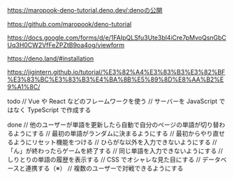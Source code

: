 https://maropook-deno-tutorial.deno.dev/:denoの公開

https://github.com/maropook/deno-tutorial

https://docs.google.com/forms/d/e/1FAIpQLSfu3Ute3bl4iCre7pMvoQsnGbCUq3H0CW2VfFeZPZtB9oa4og/viewform

https://deno.land/#installation

https://jigintern.github.io/tutorial/%E3%82%A4%E3%83%B3%E3%82%BF%E3%83%BC%E3%83%B3%E4%BA%8B%E5%89%8D%E8%AA%B2%E9%A1%8C/


todo
// Vue や React などのフレームワークを使う
// サーバーを JavaScript ではなく TypeScript で作成する

done
// 他のユーザーが単語を更新したら自動で自分のページの単語が切り替わるようにする
// 最初の単語がランダムに決まるようにする
// 最初からやり直せるようにリセット機能をつける
// ひらがな以外を入力できないようにする
// 「ん」が終わったらゲームを終了する
// 同じ単語を入力できないようにする
// しりとりの単語の履歴を表示する
// CSS でオシャレな見た目にする
// データベースと連携する（※）
// 複数のユーザーで対戦できるようにする
